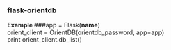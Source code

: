 <h3>flask-orientdb</h3>

<b> Example </b>
###app = Flask(__name__) <br>
orient_client = OrientDB(orientdb_password, app=app)  <br>
print orient_client.db_list()  <br>
 

